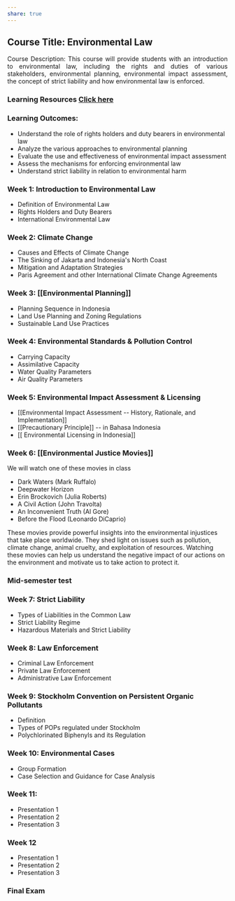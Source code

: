 ```yaml
---
share: true
---
```


## Course Title: Environmental Law

<p align="justify">Course Description: This course will provide students with an introduction to environmental law, including the rights and duties of various stakeholders, environmental planning, environmental impact assessment, the concept of strict liability and how environmental law is enforced.  </p>

### Learning Resources [Click here](https://onedrive.live.com/?authkey=AIYLVMurEJNKhFU&id=E6AC21B49711E322%21266202&cid=E6AC21B49711E322)

### Learning Outcomes:

- Understand the role of rights holders and duty bearers in environmental law
- Analyze the various approaches to environmental planning
- Evaluate the use and effectiveness of environmental impact assessment
- Assess the mechanisms for enforcing environmental law
- Understand strict liability in relation to environmental harm


### Week 1: Introduction to Environmental Law

- Definition of Environmental Law
- Rights Holders and Duty Bearers
- International Environmental Law

### Week 2: Climate Change

- Causes and Effects of Climate Change
- The Sinking of Jakarta and Indonesia's North Coast
- Mitigation and Adaptation Strategies
- Paris Agreement and other International Climate Change Agreements

### Week 3: [[Environmental Planning]] 

- Planning Sequence in Indonesia
- Land Use Planning and Zoning Regulations
- Sustainable Land Use Practices

### Week 4: Environmental Standards & Pollution Control

- Carrying Capacity
- Assimilative Capacity
- Water Quality Parameters
- Air Quality Parameters

### Week 5: Environmental Impact Assessment & Licensing

- [[Environmental Impact Assessment -- History, Rationale, and Implementation]]
- [[Precautionary Principle]] -- in Bahasa Indonesia
- [[ Environmental Licensing in Indonesia]]

### Week 6: [[Environmental Justice Movies]]

We will watch one of these movies in class

- Dark Waters (Mark Ruffalo)
- Deepwater Horizon
- Erin Brockovich (Julia Roberts)
- A Civil Action (John Travolta)
- An Inconvenient Truth (Al Gore)
- Before the Flood (Leonardo DiCaprio)


These movies provide powerful insights into the environmental injustices that take place worldwide. They shed light on issues such as pollution, climate change, animal cruelty, and exploitation of resources. Watching these movies can help us understand the negative impact of our actions on the environment and motivate us to take action to protect it.

### Mid-semester test

### Week 7: Strict Liability

- Types of Liabilities in the Common Law
- Strict Liability Regime
- Hazardous Materials and Strict Liability

### Week 8:  Law Enforcement 

- Criminal Law Enforcement
- Private Law Enforcement
- Administrative Law Enforcement

### Week 9: Stockholm Convention on Persistent Organic Pollutants
- Definition
- Types of POPs regulated under Stockholm
- Polychlorinated Biphenyls and its Regulation

### Week 10: Environmental Cases

- Group Formation
- Case Selection and Guidance for Case Analysis

### Week 11: 

- Presentation 1
- Presentation 2
- Presentation 3

### Week 12

- Presentation 1
- Presentation 2
- Presentation 3

### Final Exam

